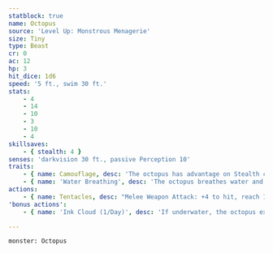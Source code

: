 ```yaml
---
statblock: true
name: Octopus
source: 'Level Up: Monstrous Menagerie'
size: Tiny
type: Beast
cr: 0
ac: 12
hp: 3
hit_dice: 1d6
speed: '5 ft., swim 30 ft.'
stats:
    - 4
    - 14
    - 10
    - 3
    - 10
    - 4
skillsaves:
    - { stealth: 4 }
senses: 'darkvision 30 ft., passive Perception 10'
traits:
    - { name: Camouflage, desc: 'The octopus has advantage on Stealth checks.' }
    - { name: 'Water Breathing', desc: 'The octopus breathes water and can hold its breath for 30 minutes while in air.' }
actions:
    - { name: Tentacles, desc: "Melee Weapon Attack: +4 to hit, reach 15 ft., one target. Hit: 1 bludgeoning damage. If the target is a creature, it is grappled (escape DC 10). Until this grapple ends, the target is restrained, and the octopus can't attack a different target with its tentacles." }
'bonus actions':
    - { name: 'Ink Cloud (1/Day)', desc: 'If underwater, the octopus exudes a cloud of ink in a 5-foot-radius sphere, extending around corners. The area is heavily obscured for 1 minute unless dispersed by a strong current.' }

---
```

```statblock
monster: Octopus
```
